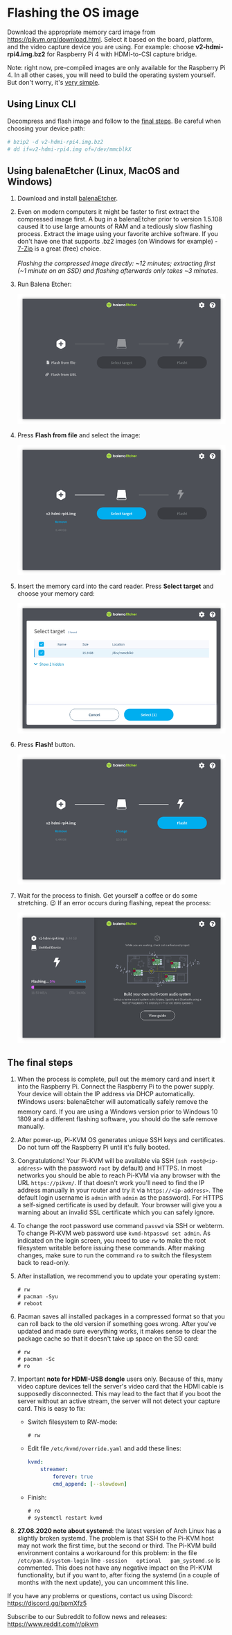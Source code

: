 # Flashing the OS image
Download the appropriate memory card image from https://pikvm.org/download.html. Select it based on the board, platform, and the video capture device you are using. For example: choose **v2-hdmi-rpi4.img.bz2** for Raspberry Pi 4 with HDMI-to-CSI capture bridge.

Note: right now, pre-compiled images are only available for the Raspberry Pi 4. In all other cases, you will need to build the operating system yourself. But don't worry, it's [very simple](building_os.md).


## Using Linux CLI
Decompress and flash image and follow to the [final steps](#the-final-steps). Be careful when choosing your device path:
```bash
# bzip2 -d v2-hdmi-rpi4.img.bz2
# dd if=v2-hdmi-rpi4.img of=/dev/mmcblkX
```


## Using balenaEtcher (Linux, MacOS and Windows)
1. Download and install [balenaEtcher](https://www.balena.io/etcher).

2. Even on modern computers it might be faster to first extract the compressed image first. A bug in a balenaEtcher prior to version 1.5.108 caused it to use large amounts of RAM and a tediously slow flashing process. Extract the image using your favorite archive software. If you don't have one that supports .bz2 images (on Windows for example) - [7-Zip](https://www.7-zip.org) is a great (free) choice.<br><br>_Flashing the compressed image directly: ~12 minutes; extracting first (~1 minute on an SSD) and flashing afterwards only takes ~3 minutes._

3. Run Balena Etcher:

    <img src="../img/balena-1.png" alt="drawing" height="300"/>

4. Press **Flash from file** and select the image:

    <img src="../img/balena-2.png" alt="drawing" height="300"/>

5. Insert the memory card into the card reader. Press **Select target** and choose your memory card:

    <img src="../img/balena-3.png" alt="drawing" height="300"/>

6. Press **Flash!** button.

    <img src="../img/balena-4.png" alt="drawing" height="300"/>

7. Wait for the process to finish. Get yourself a coffee or do some stretching. :wink: If an error occurs during flashing, repeat the process:

    <img src="../img/balena-5.png" alt="drawing" height="300"/>


## The final steps
1. When the process is complete, pull out the memory card and insert it into the Raspberry Pi. Connect the Raspberry Pi to the power supply. Your device will obtain the IP address via DHCP automatically. <br>:exclamation:Windows users: balenaEtcher will automatically safely remove the memory card. If you are using a Windows version prior to Windows 10 1809 and a different flashing software, you should do the safe remove manually.

2. After power-up, Pi-KVM OS generates unique SSH keys and certificates. Do not turn off the Raspberry Pi until it's fully booted.

3. Congratulations! Your Pi-KVM will be available via SSH (`ssh root@<ip-address>` with the password `root` by default) and HTTPS. In most networks you should be able to reach Pi-KVM via any browser with the URL `https://pikvm/`. If that doesn't work you'll need to find the IP address manually in your router and try it via `https://<ip-address>`. The default login username is `admin` with `admin` as the password). For HTTPS a self-signed certificate is used by default. Your browser will give you a warning about an invalid SSL certificate which you can safely ignore.

4. To change the root password use command `passwd` via SSH or webterm. To change Pi-KVM web password use `kvmd-htpasswd set admin`. As indicated on the login screen, you need to use `rw` to make the root filesystem writable before issuing these commands. After making changes, make sure to run the command `ro` to switch the filesystem back to read-only.

5. After installation, we recommend you to update your operating system:
    ```shell
    # rw
    # pacman -Syu
    # reboot
    ```
6. Pacman saves all installed packages in a compressed format so that you can roll back to the old version if something goes wrong. After you've updated and made sure everything works, it makes sense to clear the package cache so that it doesn't take up space on the SD card:
    ```
    # rw
    # pacman -Sc
    # ro
    ```
7. Important **note for HDMI-USB dongle** users only. Because of this, many video capture devices tell the server's video card that the HDMI cable is supposedly disconnected. This may lead to the fact that if you boot the server without an active stream, the server will not detect your capture card. This is easy to fix:
    * Switch filesystem to RW-mode:
      ```
      # rw
      ```
    * Edit file `/etc/kvmd/override.yaml` and add these lines:
      ```yaml
      kvmd:
          streamer:
              forever: true
              cmd_append: [--slowdown]
      ```
    * Finish:
      ```
      # ro
      # systemctl restart kvmd
      ```

8. **27.08.2020 note about systemd**: the latest version of Arch Linux has a slightly broken systemd. The problem is that SSH to the Pi-KVM host may not work the first time, but the second or third. The Pi-KVM build environment contains a workaround for this problem: in the file `/etc/pam.d/system-login` line `-session   optional   pam_systemd.so` is commented. This does not have any negative impact on the PI-KVM functionality, but if you want to, after fixing the systemd (in a couple of months with the next update), you can uncomment this line.

If you have any problems or questions, contact us using Discord: https://discord.gg/bpmXfz5

Subscribe to our Subreddit to follow news and releases: https://www.reddit.com/r/pikvm
